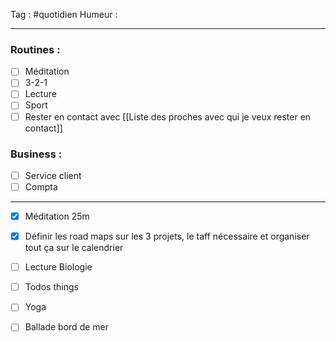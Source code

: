 Tag : #quotidien 
Humeur : 
***

### Routines : 
- [ ] Méditation
- [ ] 3-2-1
- [ ] Lecture
- [ ] Sport
- [ ] Rester en contact avec [[Liste des proches avec qui je veux rester en contact]]

### Business : 
- [ ] Service client 
- [ ] Compta 

***

- [x] Méditation 25m
- [x] Définir les road maps sur les 3 projets, le taff nécessaire et organiser tout ça sur le calendrier
- [ ] Lecture Biologie
- [ ] Todos things
- [ ] Yoga
- [ ] Ballade bord de mer

